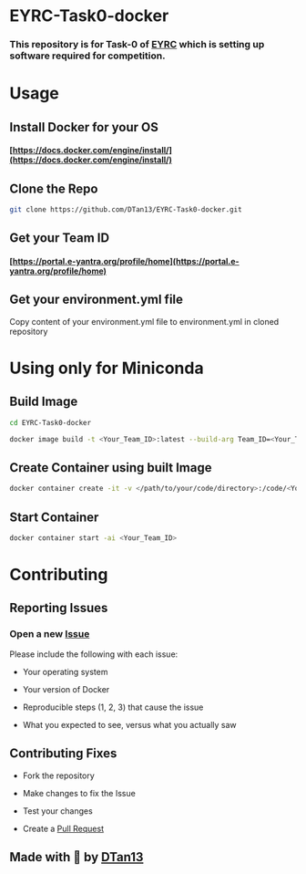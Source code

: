 # EYRC-Task0-docker

### This repository is for Task-0 of [EYRC](https://portal.e-yantra.org/) which is setting up software required for competition.

# Usage

## Install Docker for your OS

#### [https://docs.docker.com/engine/install/](https://docs.docker.com/engine/install/)

## Clone the Repo

```bash
git clone https://github.com/DTan13/EYRC-Task0-docker.git
```

## Get your Team ID

#### [https://portal.e-yantra.org/profile/home](https://portal.e-yantra.org/profile/home)

## Get your environment.yml file

 Copy content of your environment.yml file to environment.yml in cloned repository

# Using only for Miniconda

## Build Image

```bash
cd EYRC-Task0-docker

docker image build -t <Your_Team_ID>:latest --build-arg Team_ID=<Your_Team_ID> .
```

## Create Container using built Image

```bash
docker container create -it -v </path/to/your/code/directory>:/code/<Your_Team_ID>/codes --name <Your_Team_ID> <Your_Team_ID>:latest
```

## Start Container

```bash
docker container start -ai <Your_Team_ID>
```

<!-- TODO: Add Usage for Jupyter Notebook and JupyterLab -->

# Contributing

## Reporting Issues

### Open a new [Issue](https://github.com/DTan13/EYRC-Task0-docker/issues/new)

Please include the following with each issue:

- Your operating system

- Your version of Docker

- Reproducible steps (1, 2, 3) that cause the issue

- What you expected to see, versus what you actually saw

## Contributing Fixes

- Fork the repository

- Make changes to fix the Issue

- Test your changes

- Create a [Pull Request](https://github.com/DTan13/EYRC-Task0-docker/compare)

## Made with 🖤 by [DTan13](https://github.com/DTan13/)

